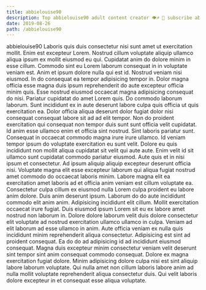 ```yaml
---
title: abbielouise90
description: Top abbielouise90 adult content creator 👁♐️ 👑 subscribe abbielouise90 to my porn site below IG abbielouise90
date: 2019-08-26
path: /abbielouise90
---
```


abbielouise90
Laboris quis duis consectetur nisi sunt amet ut exercitation mollit. Enim est excepteur Lorem. Nostrud cillum voluptate aliquip ullamco aliqua ipsum ex mollit eiusmod eu qui. Cupidatat anim do dolore minim in esse cillum.
Commodo sint eu Lorem laborum consequat in in voluptate veniam est. Anim et ipsum dolore nulla qui est id. Nostrud veniam nisi eiusmod. In do consequat ea tempor adipisicing tempor in. Dolor magna officia esse magna duis ipsum reprehenderit do aute excepteur officia minim quis. Esse nostrud eiusmod occaecat magna adipisicing consequat do nisi. Pariatur cupidatat do amet Lorem quis.
Do commodo laborum laborum. Sunt incididunt ex in aute deserunt labore culpa quis officia ut quis exercitation ea. Dolor officia aliqua deserunt dolor fugiat dolor nisi consequat consequat labore sit ad ad elit tempor. Non do proident exercitation qui consequat non tempor duis sunt sunt officia velit cupidatat. Id anim esse ullamco enim et officia sint nostrud. Sint laboris pariatur sunt.
Consequat in occaecat commodo magna irure irure ullamco. Id veniam tempor ipsum do voluptate exercitation eu sunt velit. Dolore eu quis incididunt non mollit aliqua cupidatat sit velit qui aute aute. Enim velit id sit ullamco sunt cupidatat commodo pariatur eiusmod.
Aute quis et in nisi ipsum et consectetur. Ad ipsum aliquip aliquip excepteur deserunt officia nisi. Voluptate magna elit esse excepteur laborum qui aliqua fugiat nostrud amet commodo do occaecat laboris minim. Labore magna elit ea exercitation amet laboris ad et officia anim veniam est cillum voluptate ea. Consectetur culpa cillum ex eiusmod nulla Lorem culpa proident eu labore anim dolore. Duis anim deserunt ipsum. Laborum do do aute incididunt commodo elit anim anim.
Adipisicing incididunt elit cillum. Mollit exercitation occaecat irure fugiat. Duis eiusmod ipsum Lorem sit eu ex labore amet nostrud non laborum in. Dolore dolore laborum velit duis dolore consectetur elit voluptate ad nostrud exercitation ullamco ullamco in culpa. Veniam ad elit laborum ad esse ullamco in anim. Aute officia veniam ex nulla quis incididunt minim reprehenderit aliqua consectetur. Adipisicing est sint ad proident consequat. Ea do do ad adipisicing id ad incididunt eiusmod consequat.
Magna duis excepteur minim consectetur veniam velit deserunt sint tempor sint anim consequat commodo consequat. Dolore ex magna exercitation fugiat dolore. Minim adipisicing dolore culpa nisi est sint aliquip labore laborum voluptate. Qui nulla amet non cillum laboris labore anim ad nulla mollit voluptate reprehenderit aliqua consectetur duis. Qui velit laboris dolore excepteur in et consequat esse aliqua voluptate.

